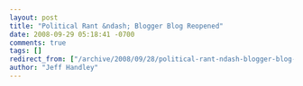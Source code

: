 ```yaml
---
layout: post
title: "Political Rant &ndash; Blogger Blog Reopened"
date: 2008-09-29 05:18:41 -0700
comments: true
tags: []
redirect_from: ["/archive/2008/09/28/political-rant-ndash-blogger-blog-reopened.aspx/"]
author: "Jeff Handley"
---
```


